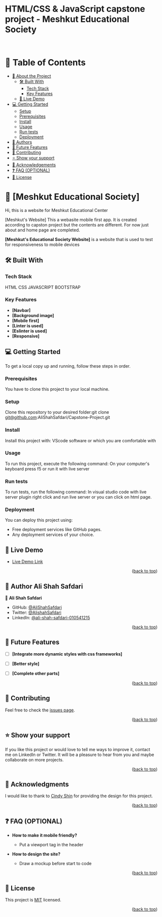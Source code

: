 # HTML/CSS & JavaScript capstone project - Meshkut Educational Society
<a name="readme-top"></a>

<div align="center">
  <br/>

  <!-- <h3><b>Microverse README Template</b></h3> -->

</div>

<!-- TABLE OF CONTENTS -->

# 📗 Table of Contents

- [📖 About the Project](#about-project)
  - [🛠 Built With](#built-with)
    - [Tech Stack](#tech-stack)
    - [Key Features](#key-features)
  - [🚀 Live Demo](#live-demo)
- [💻 Getting Started](#getting-started)
  - [Setup](#setup)
  - [Prerequisites](#prerequisites)
  - [Install](#install)
  - [Usage](#usage)
  - [Run tests](#run-tests)
  - [Deployment](#triangular_flag_on_post-deployment)
- [👥 Authors](#authors)
- [🔭 Future Features](#future-features)
- [🤝 Contributing](#contributing)
- [⭐️ Show your support](#support)
- [🙏 Acknowledgements](#acknowledgements)
- [❓ FAQ (OPTIONAL)](#faq)
- [📝 License](#license)

<!-- PROJECT DESCRIPTION -->

# 📖 [Meshkut Educational Society]<a name="about-project"> 
Hi, this is a website for Meshkut Educational Center</a>

[Meshkut's Website] This a webasite mobile first app. It is created according to capston project but the contents are different. For now just about and home page are completed.

**[Meshkut's Educational Society Website]** is a website that is used to test for responsiveness to mobile devices

## 🛠 Built With <a name="HTML, CSS and JavaScript "></a>

### Tech Stack <a name="Front end"></a>
HTML
CSS
JAVASCRIPT
BOOTSTRAP

### Key Features 

- **[Navbar]**
- **[Background image]**
- **[Mobile first]**
- **[Linter is used]**
- **[Eslinter is used]**
- **[Responsive]**
<!-- GETTING STARTED -->

## 💻 Getting Started <a name="getting-started"></a>

To get a local copy up and running, follow these steps in order.

### Prerequisites

You have to clone this project to your local machine.
### Setup

Clone this repository to your desired folder:git clone git@github.com:AliShahSafdari/Capstone-Project.git

### Install

Install this project with: VScode software or which you are comfortable with

### Usage

To run this project, execute the following command: On your computer's keyboard press f5 or run it with live server

### Run tests

To run tests, run the following command: In visual studio code with live server plugin right click and run live server or you can click on html page.

### Deployment
You can deploy this project using:
- Free deployment services like GitHub pages.
- Any deployment services of your choice.


<!-- LIVE DEMO -->

## 🚀 Live Demo <a name="#"></a>

- [Live Demo Link](https://alishahsafdari.github.io/Capstone-Project/)

<p align="right">(<a href="#readme-top">back to top</a>)</p>


<!-- AUTHORS -->

## 👥 Author <a name="authors">Ali Shah Safdari</a>

👤 **Ali Shah Safdari**

- GitHub: [@AliShahSafdari](https://github.com/AliShahSafdari)
- Twitter: [@AlishahSafdari](https://twitter.com/AlishahSafdari)
- LinkedIn: [@ali-shah-safdari-010541215](https://www.linkedin.com/in/ali-shah-safdari-010541215/)


<p align="right">(<a href="#readme-top">back to top</a>)</p>

<!-- FUTURE FEATURES -->

## 🔭 Future Features <a name="future-features"></a>

- [ ] **[Integrate more dynamic styles with css frameworks]**
- [ ] **[Better style]**
- [ ] **[Complete other parts]**


<p align="right">(<a href="#readme-top">back to top</a>)</p>

## 🤝 Contributing <a name="contributing"></a>

Feel free to check the [issues page](https://github.com/AliShahSafdari/Capstone-Project/issues).

<p align="right">(<a href="#readme-top">back to top</a>)</p>

<!-- SUPPORT -->

## ⭐️ Show your support <a name="support"></a>

If you like this project or would love to tell me ways to improve it, contact me on LinkedIn or Twitter. It will be a pleasure to hear from you and maybe collaborate on more projects.

<p align="right">(<a href="#readme-top">back to top</a>)</p>

<!-- ACKNOWLEDGEMENTS -->

## 🙏 Acknowledgments <a name="acknowledgements"></a>
I would like to thank to [Cindy Shin](https://www.behance.net/adagio07) for providing the design for this project.

<p align="right">(<a href="#readme-top">back to top</a>)</p>


## ❓ FAQ (OPTIONAL) <a name="faq"></a>

- **How to make it mobile friendly?**

  - Put a viewport tag in the header

- **How to design the site?**

  - Draw a mockup before start to code

<p align="right">(<a href="#readme-top">back to top</a>)</p>

## 📝 License <a name="license"></a>

This project is [MIT](LICENSE) licensed.

<p align="right">(<a href="#readme-top">back to top</a>)</p>
